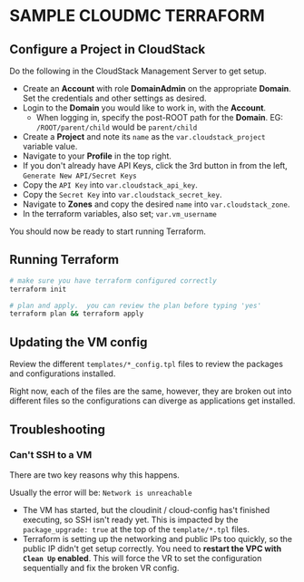 SAMPLE CLOUDMC TERRAFORM
================

## Configure a Project in CloudStack

Do the following in the CloudStack Management Server to get setup.

- Create an **Account** with role **DomainAdmin** on the appropriate **Domain**. Set the credentials and other settings as desired.
- Login to the **Domain** you would like to work in, with the **Account**.
  - When logging in, specify the post-ROOT path for the **Domain**.  EG: `/ROOT/parent/child` would be `parent/child`
- Create a **Project** and note its `name` as the `var.cloudstack_project` variable value.
- Navigate to your **Profile** in the top right.
- If you don't already have API Keys, click the 3rd button in from the left, `Generate New API/Secret Keys`
- Copy the `API Key` into `var.cloudstack_api_key`.
- Copy the `Secret Key` into `var.cloudstack_secret_key`.
- Navigate to **Zones** and copy the desired `name` into `var.cloudstack_zone`.
- In the terraform variables, also set; `var.vm_username`

You should now be ready to start running Terraform.

## Running Terraform

```bash
# make sure you have terraform configured correctly
terraform init

# plan and apply.  you can review the plan before typing 'yes'
terraform plan && terraform apply
```

## Updating the VM config

Review the different `templates/*_config.tpl` files to review the packages and configurations installed.

Right now, each of the files are the same, however, they are broken out into different files so the configurations can diverge as applications get installed.

## Troubleshooting

### Can't SSH to a VM

There are two key reasons why this happens.

Usually the error will be: `Network is unreachable`

- The VM has started, but the cloudinit / cloud-config has't finished executing, so SSH isn't ready yet.  This is impacted by the `package_upgrade: true` at the top of the `template/*.tpl` files.
- Terraform is setting up the networking and public IPs too quickly, so the public IP didn't get setup correctly.  You need to **restart the VPC with `Clean Up` enabled**.  This will force the VR to set the configuration sequentially and fix the broken VR config.

